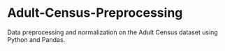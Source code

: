 # Adult-Census-Preprocessing
Data preprocessing and normalization on the Adult Census dataset using Python and Pandas.
